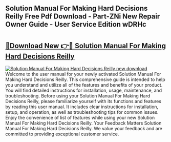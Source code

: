 ## Solution Manual For Making Hard Decisions Reilly Free Pdf Download - Part-ZNi New Repair Owner Guide - User Service Edition wDRHc

# <h2><a href="http://bc48044.oget.top/?id=Solution+Manual+For+Making+Hard+Decisions+Reilly">🔗Download New 👉🔴 Solution Manual For Making Hard Decisions Reilly</a></h2>

[![Solution Manual For Making Hard Decisions Reilly new download](https://i.imgur.com/5g1atiW.png)](http://bc48044.oget.top/?id=Solution+Manual+For+Making+Hard+Decisions+Reilly)
Welcome to the user manual for your newly activated Solution Manual For Making Hard Decisions Reilly. This comprehensive guide is intended to help you understand and utilize all of the features and benefits of your product. You will find detailed instructions for installation, usage, maintenance, and troubleshooting. Before using your Solution Manual For Making Hard Decisions Reilly, please familiarize yourself with its functions and features by reading this user manual. It includes clear instructions for installation, setup, and operation, as well as troubleshooting tips for common issues. Enjoy the convenience of list of features while using your new Solution Manual For Making Hard Decisions Reilly. Your Feedback Matters Solution Manual For Making Hard Decisions Reilly. We value your feedback and are committed to providing exceptional customer service.
